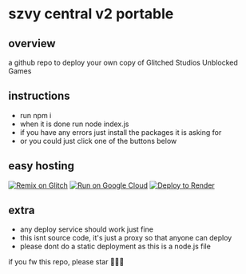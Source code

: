 # szvy central v2 portable

## overview

a github repo to deploy your own copy of Glitched Studios Unblocked Games
## instructions

- run npm i
- when it is done run node index.js
- if you have any errors just install the packages it is asking for
- or you could just click one of the buttons below

## easy hosting

[![Remix on Glitch](https://binbashbanana.github.io/deploy-buttons/buttons/remade/glitch.svg)](https://glitch.com/edit/#!/import/github/GlitchedDaKittyCatSchoolaccount/Glitched-Studios-Unblocked-Games-Portable)
[![Run on Google Cloud](https://binbashbanana.github.io/deploy-buttons/buttons/remade/googlecloud.svg)](https://deploy.cloud.run/?git_repo=https://github.com/GlitchedDaKittyCatSchoolaccount/Glitched-Studios-Unblocked-Games-Portable)
[![Deploy to Render](https://binbashbanana.github.io/deploy-buttons/buttons/remade/render.svg)](https://render.com/deploy?repo=https://github.com/GlitchedDaKittyCatSchoolaccount/Glitched-Studios-Unblocked-Games-Portable)

## extra

- any deploy service should work just fine
- this isnt source code, it's just a proxy so that anyone can deploy
- please dont do a static deployment as this is a node.js file
  <br>

if you fw this repo, please star 🙏🙏🙏
